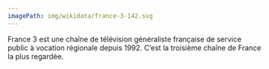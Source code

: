 ```yaml
---
imagePath: img/wikidata/france-3-142.svg
---
```


France 3 est une chaîne de télévision généraliste française de service public à vocation régionale depuis 1992.
C’est la troisième chaîne de France la plus regardée.
